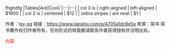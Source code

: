 fhghdfg
|Tables|Are|Cool|
|:--|:--|
| col 3 is      | right-aligned  |  left-aligned | $1600 |
| col 2 is      | centered      |   $12 |
| zebra stripes | are neat      |    $1 |

作者：lgy_gg
链接：https://www.jianshu.com/p/4705a1dc8e5a
來源：简书
简书著作权归作者所有，任何形式的转载都请联系作者获得授权并注明出处。

<font color=red>内容</font>
